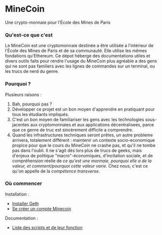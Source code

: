 # MineCoin
Une crypto-monnaie pour l'École des Mines de Paris


### Qu'est-ce que c'est

Le MineCoin est une cryptomonnaie destinée a être utilisée a l'intérieur de l'École des Mines de Paris et de sa communauté. Elle utilise les mêmes fondations qu'Ethereum. Ce dépot héberge des documentations utiles et divers outils faits pour rendre l'usage du MineCoin plus agréable a des gens qui ne sont pas familiers avec les lignes de commandes sur un terminal, ou les trucs de nerd du genre.

### Pourquoi ?

Plusieurs raisons :

   1. Bah, pourquoi pas ?
   2. Développer ce projet est un bon moyen d'apprendre en pratiquant pour tous les étudiants impliqués.
   3. C'est un bon moyen de familiariser les gens avec les technologies sous-jacentes aux cryptomonnaies et aux applications décentralisees, parce que ce genre de truc est sincèrement difficile a comprendre.
   4. Quand les infrastructures techniques seront prêtes, un autre probleme arrivera, totalement différent : maintenir un contexte socio-economique propice pour que le cours du MineCoin ne crashe pas, et qu'il ne tombe pas dans l'oubli. Il ne s'agit dès lors plus de trucs de geeks, mais d'enjeux de politique "macro"-économiques, d'incitation sociale, et de compréhension réelle de *ce qu'est une monnaie, pourquoi elle a de la valeur, et comment/pourquoi cette valeur varie.* Chez nous, c'est ce qu'on appelle de la _compètence transverse_.


### Où commencer

Installation :
  * [Installer Geth](https://github.com/baptistecolin/minecoin/blob/master/docs/install.md)
  * [Se créer un compte Minecoin](https://github.com/baptistecolin/minecoin/blob/master/docs/account_creation.md)

Documentation :

  * [Liste des scripts et de leur fonction](https://github.com/baptistecolin/minecoin/tree/master/scripts)
